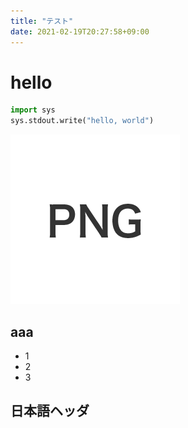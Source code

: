 ```yaml
---
title: "テスト"
date: 2021-02-19T20:27:58+09:00
---
```


# hello

```python
import sys
sys.stdout.write("hello, world")
```

![](./test.png)


## aaa

- 1
- 2
- 3

## 日本語ヘッダ